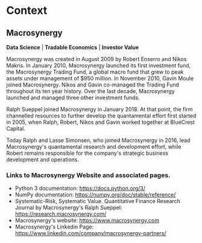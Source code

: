 # Context

## Macrosynergy

**Data Science** | **Tradable Economics** | **Investor Value**

Macrosynergy was created in August 2009 by Robert Enserro and Nikos
Makris. In January 2010, Macrosynergy launched its first investment
fund, the Macrosynergy Trading Fund, a global macro fund that grew to
peak assets under management of $950 million. In November 2010, Gavin
Moule joined Macrosynergy. Nikos and Gavin co-managed the Trading Fund
throughout its ten year history. Over the last decade, Macrosynergy
launched and managed three other investment funds.

Ralph Sueppel joined Macrosynergy in January 2018. At that point, the
firm channelled resources to further develop the quantamental effort
first started in 2005, when Ralph, Robert, Nikos and Gavin worked
together at BlueCrest Capital.

Today Ralph and Lasse Simonsen, who joined Macrosynergy in 2016, lead
Macrosynergy's quantamental research and development effort, while
Robert remains responsible for the company's strategic business
development and operations.

### Links to Macrosynergy Website and associated pages.

- Python 3 documentation: <https://docs.python.org/3/>
- NumPy documentation: <https://numpy.org/doc/stable/reference/>
- Systematic-Risk, Systematic Value. Quantitative Finance Research
  Journal by Macrosynergy's Ralph Sueppel:
  <https://research.macrosynergy.com/>
- Macrosynergy's website: <https://www.macrosynergy.com>
- Macrosynergy's Linkedin Page:
  <https://www.linkedin.com/company/macrosynergy-partners/>
